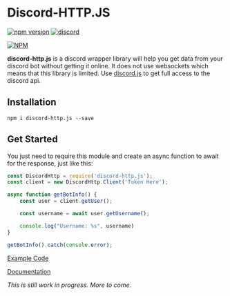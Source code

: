 # Discord-HTTP.JS

[![npm version](https://badge.fury.io/js/discord-http.js.png)](https://www.npmjs.com/package/discord-http.js)
[![discord](https://img.shields.io/badge/discord-join%20now-blue.svg)](https://discord.gg/GfE6KnF)


[![NPM](https://nodei.co/npm/discord-http.js.png)](https://www.npmjs.com/package/discord-http.js)

**discord-http.js** is a discord wrapper library will help you get data from your discord bot without getting it online. 
It does not use websockets which means that this library is limited. Use [discord.js](https://discord.js.org) 
to get full access to the discord api.

## Installation

`npm i discord-http.js --save`

## Get Started


You just need to require this module and create an async function to await for the response, just like this:
```javascript
const DiscordHttp = require('discord-http.js');
const client = new DiscordHttp.Client('Token Here');

async function getBotInfo() {
    const user = client.getUser();

    const username = await user.getUsername();

    console.log("Username: %s", username)
}

getBotInfo().catch(console.error);
```

[Example Code](https://github.com/Jacxk/discord-http.js/blob/master/test/test.js)

[Documentation](https://jacxk.github.io/discord-http.js/)

*This is still work in progress. More to come.*
